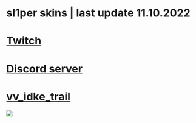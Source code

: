 # sl1per skins | **last update 11.10.2022**
# **[Twitch](https://www.twitch.tv/sl1per__)**

# **[Discord server](https://discord.com/invite/2THdBXyua2)**

# [vv_idke_trail]([https://www.dropbox.com/s/48dcytp0ed32tyu/Varv.osk?dl=0](https://mega.nz/file/9uAnTCJC#_L2ak_27vqzE_FOQuFl32w7xjcSKGWNrSwPMMM_4Ows))
![](https://skimg.osuck.net/953ca834deb2ffa34bdc4814e09422c4.webp)















